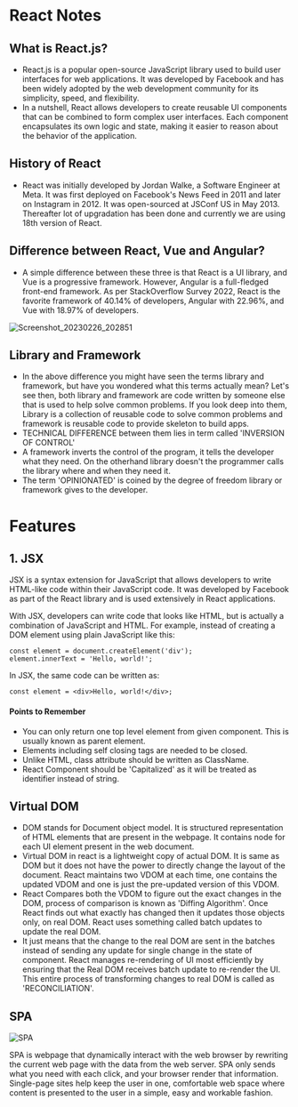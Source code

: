 # React Notes

## What is React.js?

- React.js is a popular open-source JavaScript library used to build user interfaces for web applications. It was developed by Facebook and has been widely adopted by the web development community for its simplicity, speed, and flexibility.
- In a nutshell, React allows developers to create reusable UI components that can be combined to form complex user interfaces. Each component encapsulates its own logic and state, making it easier to reason about the behavior of the application.

## History of React 

- React was initially developed by Jordan Walke, a Software Engineer at Meta. It was first deployed on Facebook's News Feed in 2011 and later on Instagram in 2012. It was open-sourced at JSConf US in May 2013. Thereafter lot of upgradation has been done and currently we are using 18th version of React.

## Difference between React, Vue and Angular?

- A simple difference between these three is that React is a UI library, and Vue is a progressive framework. However, Angular is a full-fledged front-end framework. As per StackOverflow Survey 2022, React is the favorite framework of 40.14% of developers, Angular with 22.96%, and Vue with 18.97% of developers. 

![Screenshot_20230226_202851](https://user-images.githubusercontent.com/94468010/221418750-b05fe7ff-899d-4371-96d6-8ba6eb31a5ad.png)

## Library and Framework

- In the above difference you might have seen the terms library and framework, but have you wondered what this terms actually mean? Let's see then, both library and framework are code written by someone else that is used to help solve common problems. If you look deep into them, Library is a collection of reusable code to solve common problems and framework is reusable code to provide skeleton to build apps. 
- TECHNICAL DIFFERENCE between them lies in term called 'INVERSION OF CONTROL'
- A framework inverts the control of the program, it tells the developer what they need. On the otherhand library doesn't the programmer calls the library where and when they need it.
- The term 'OPINIONATED' is coined by the degree of freedom library or framework gives to the developer.

# Features

## 1. JSX

JSX is a syntax extension for JavaScript that allows developers to write HTML-like code within their JavaScript code. It was developed by Facebook as part of the React library and is used extensively in React applications.

With JSX, developers can write code that looks like HTML, but is actually a combination of JavaScript and HTML. For example, instead of creating a DOM element using plain JavaScript like this:

```
const element = document.createElement('div');
element.innerText = 'Hello, world!';
```
In JSX, the same code can be written as:
```
const element = <div>Hello, world!</div>;
```
#### Points to Remember
- You can only return one top level element from given component. This is usually known as parent element.
- Elements including self closing tags are needed to be closed.
- Unlike HTML, class attribute should be written as ClassName.
- React Component should be 'Capitalized' as it will be treated as identifier instead of string.

## Virtual DOM

- DOM stands for Document object model. It is structured representation of HTML elements that are present in the webpage. It contains node for each UI element present in the web document.
- Virtual DOM in react is a lightweight copy of actual DOM. It is same as DOM but it does not have the power to directly change the layout of the document. React maintains two VDOM at each time, one contains the updated VDOM and one is just the pre-updated version of this VDOM.
- React Compares both the VDOM to figure out the exact changes in the DOM, process of comparison is known as 'Diffing Algorithm'. Once React finds out what exactly has changed then it updates those objects only, on real DOM. React uses something called batch updates to update the real DOM.
- It just means that the change to the real DOM are sent in the batches instead of sending any update for single change in the state of component. React manages re-rendering of UI most efficiently by ensuring that the Real DOM receives batch update to re-render the UI. This entire process of transforming changes to real DOM is called as 'RECONCILIATION'.

## SPA 
![SPA](https://user-images.githubusercontent.com/94468010/221557339-eecc47ef-8745-40db-8050-1124dae3eb80.png)

SPA is webpage that dynamically interact with the web browser by rewriting the current web page with the data from the web server. SPA only sends what you need with each click, and your browser render that information. Single-page sites help keep the user in one, comfortable web space where content is presented to the user in a simple, easy and workable fashion.



